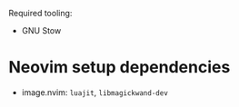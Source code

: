 Required tooling:

* GNU Stow


# Neovim setup dependencies

* image.nvim: `luajit`, `libmagickwand-dev`
